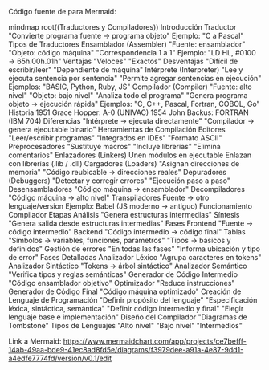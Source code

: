 Código fuente de para Mermaid:

mindmap
  root((Traductores y Compiladores))
    Introducción
      Traductor
        "Convierte programa fuente → programa objeto"
        Ejemplo: "C a Pascal"
    Tipos de Traductores
      Ensamblador (Assembler)
        "Fuente: ensamblador"
        "Objeto: código máquina"
        "Correspondencia 1 a 1"
        Ejemplo: "LD HL, #0100 → 65h.00h.01h"
        Ventajas
          "Veloces"
          "Exactos"
        Desventajas
          "Difícil de escribir/leer"
          "Dependiente de máquina"
      Intérprete (Interpreter)
        "Lee y ejecuta sentencia por sentencia"
        "Permite agregar sentencias en ejecución"
        Ejemplos: "BASIC, Python, Ruby, JS"
      Compilador (Compiler)
        "Fuente: alto nivel"
        "Objeto: bajo nivel"
        "Analiza todo el programa"
        "Genera programa objeto → ejecución rápida"
        Ejemplos: "C, C++, Pascal, Fortran, COBOL, Go"
        Historia
          1951 Grace Hopper: A-0 (UNIVAC)
          1954 John Backus: FORTRAN (IBM 704)
    Diferencias
      "Intérprete → ejecuta directamente"
      "Compilador → genera ejecutable binario"
    Herramientas de Compilación
      Editores
        "Leer/escribir programas"
        "Integrados en IDEs"
        "Formato ASCII"
      Preprocesadores
        "Sustituye macros"
        "Incluye librerías"
        "Elimina comentarios"
      Enlazadores (Linkers)
        Unen módulos en ejecutable
        Enlazan con librerías (.lib / .dll)
      Cargadores (Loaders)
        "Asignan direcciones de memoria"
        "Código reubicable → direcciones reales"
      Depuradores (Debuggers)
        "Detectar y corregir errores"
        "Ejecución paso a paso"
      Desensambladores
        "Código máquina → ensamblador"
      Decompiladores
        "Código máquina → alto nivel"
      Transpiladores
        Fuente → otro lenguaje/version
        Ejemplo: Babel (JS moderno → antiguo)
    Funcionamiento Compilador
      Etapas
        Análisis
          "Genera estructuras intermedias"
        Síntesis
          "Genera salida desde estructuras intermedias"
      Fases
        Frontend
          "Fuente → código intermedio"
        Backend
          "Código intermedio → código final"
      Tablas
        "Símbolos → variables, funciones, parámetros"
        "Tipos → básicos y definidos"
      Gestión de errores
        "En todas las fases"
        "Informa ubicación y tipo de error"
    Fases Detalladas
      Analizador Léxico
        "Agrupa caracteres en tokens"
      Analizador Sintáctico
        "Tokens → árbol sintáctico"
      Analizador Semántico
        "Verifica tipos y reglas semánticas"
      Generador de Código Intermedio
        "Código ensamblador objetivo"
      Optimizador
        "Reduce instrucciones"
      Generador de Código Final
        "Código máquina optimizado"
    Creación de Lenguaje de Programación
      "Definir propósito del lenguaje"
      "Especificación léxica, sintáctica, semántica"
      "Definir código intermedio y final"
      "Elegir lenguaje base e implementación"
    Diseño del Compilador
      "Diagramas de Tombstone"
    Tipos de Lenguajes
      "Alto nivel"
      "Bajo nivel"
      "Intermedios"

Link a Mermaid: https://www.mermaidchart.com/app/projects/ce7befff-14ab-49aa-bde9-41ec8ad8fd5e/diagrams/f3979dee-a91a-4e87-9dd1-a4edfe7774fd/version/v0.1/edit